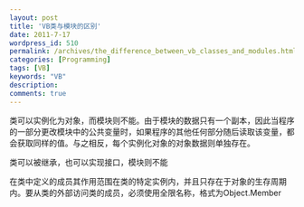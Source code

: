 ```yaml
---
layout: post
title: 'VB类与模块的区别'
date: 2011-7-17
wordpress_id: 510
permalink: /archives/the_difference_between_vb_classes_and_modules.html
categories: [Programming]
tags: [VB]
keywords: "VB"
description: 
comments: true
---
```


类可以实例化为对象，而模块则不能。由于模块的数据只有一个副本，因此当程序的一部分更改模块中的公共变量时，如果程序的其他任何部分随后读取该变量，都会获取同样的值。与之相反，每个实例化对象的对象数据则单独存在。    

类可以被继承，也可以实现接口，模块则不能    

在类中定义的成员其作用范围在类的特定实例内，并且只存在于对象的生存周期内。要从类的外部访问类的成员，必须使用全限名称，格式为Object.Member    